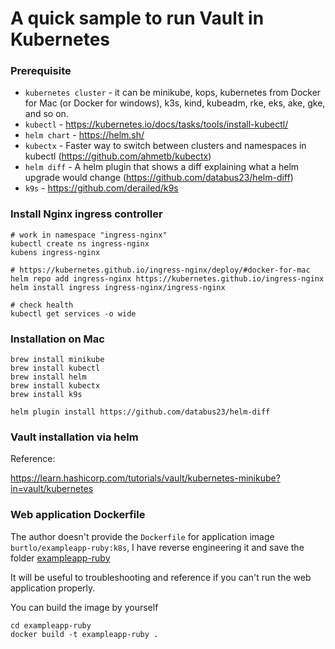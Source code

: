 # A quick sample to run Vault in Kubernetes

### Prerequisite

- `kubernetes cluster` - it can be minikube, kops, kubernetes from Docker for Mac (or Docker for windows), k3s, kind, kubeadm, rke, eks, ake, gke, and so on.
- `kubectl` - https://kubernetes.io/docs/tasks/tools/install-kubectl/
- `helm chart` - https://helm.sh/
- `kubectx` - Faster way to switch between clusters and namespaces in kubectl (https://github.com/ahmetb/kubectx)
- `helm diff` - A helm plugin that shows a diff explaining what a helm upgrade would change (https://github.com/databus23/helm-diff)
- `k9s` - https://github.com/derailed/k9s

### Install Nginx ingress controller

```
# work in namespace "ingress-nginx"
kubectl create ns ingress-nginx
kubens ingress-nginx

# https://kubernetes.github.io/ingress-nginx/deploy/#docker-for-mac
helm repo add ingress-nginx https://kubernetes.github.io/ingress-nginx
helm install ingress ingress-nginx/ingress-nginx

# check health
kubectl get services -o wide
```

### Installation on Mac
```
brew install minikube
brew install kubectl 
brew install helm
brew install kubectx
brew install k9s

helm plugin install https://github.com/databus23/helm-diff
```
### Vault installation via helm

Reference: 

https://learn.hashicorp.com/tutorials/vault/kubernetes-minikube?in=vault/kubernetes

### Web application Dockerfile

The author doesn't provide the `Dockerfile` for application image `burtlo/exampleapp-ruby:k8s`, I have reverse engineering it and save the folder [exampleapp-ruby](exampleapp-ruby)

It will be useful to troubleshooting and reference if you can't run the web application properly. 

You can build the image by yourself

```
cd exampleapp-ruby
docker build -t exampleapp-ruby .
```
